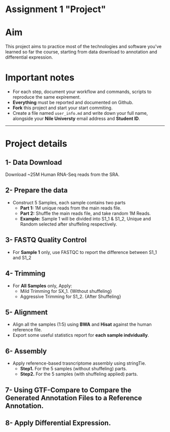 # Assignment 1 "Project"


# Aim

This project aims to practice most of the technologies and software you've learned so far the course, starting from data download to annotation and differential expression.

# Important notes

- For each step, document your workflow and commands, scripts to reproduce the same expirement.
- **Everything** must be reported and documented on Github.
- **Fork** this project and start your start commiting.
- Create a file named `user_info.md` and write down your full name, alongside your **Nile Universty** email address and **Student ID**.

---

# Project details

## 1- Data Download

Download ~25M Human RNA-Seq reads from the SRA.

## 2- Prepare the data

- Construct 5 Samples, each sample contains two parts
    - **Part 1:** 1M unique reads from the main reads file.
    - **Part 2:** Shuffle the main reads file, and take random 1M Reads.
    - **Example:** Sample 1 will be divided into S1_1 & S1_2, Unique and Random selected after shuffeling respectively.

## 3- FASTQ Quality Control

- For **Sample 1** only, use FASTQC to report the difference between S1_1 and S1_2

## 4- Trimming

- For **All Samples** only, Apply:
    - Mild Trimming for SX_1. {Without shuffeling}
    - Aggressive Trimming for S1_2. {After Shuffeling}

## 5- Alignment

- Align all the samples (1:5) using **BWA** and **Hisat** against the human reference file.
- Export some useful statistics report for **each sample indvidually**.

## 6- Assembly

- Apply reference-based trasncriptome assembly using stringTie.
    -  **Step1.** For the 5 samples (without shuffeling) parts.
    -  **Step2.** For the 5 samples (with shuffeling applied) parts.

## 7- Using GTF-Compare to Compare the Generated Annotation Files to a Reference Annotation.

## 8- Apply Differential Expression.

